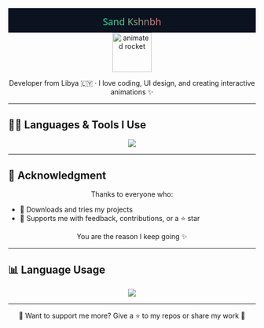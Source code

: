 <!-- README.md GitHub Profile -->
<div align="center">

  <!-- Animated gradient text for name -->
  <svg width="100%" height="120" viewBox="0 0 1200 120" xmlns="http://www.w3.org/2000/svg" preserveAspectRatio="xMidYMid slice">
    <defs>
      <linearGradient id="grad" x1="0%" x2="100%">
        <stop offset="0%" stop-color="#00f5a0">
          <animate attributeName="stop-color" values="#00f5a0;#00d4ff;#a14cff;#ff6b6b;#00f5a0" dur="8s" repeatCount="indefinite" />
        </stop>
        <stop offset="100%" stop-color="#ff6b6b">
          <animate attributeName="stop-color" values="#ff6b6b;#a14cff;#00d4ff;#00f5a0;#ff6b6b" dur="8s" repeatCount="indefinite" />
        </stop>
      </linearGradient>
    </defs>
    <rect width="100%" height="100%" fill="#0b1220" />
    <text x="50%" y="60%" dominant-baseline="middle" text-anchor="middle" font-size="46" font-family="Segoe UI, Roboto, Arial" fill="url(#grad)">
      Sand Kshnbh
    </text>
  </svg>

  <!-- Simple animated GIF for extra motion -->
  <img src="https://media.giphy.com/media/du3J3cXyzhj75IOgvA/giphy.gif" width="80" alt="animated rocket" />

  <p>Developer from Libya 🇱🇾 · I love coding, UI design, and creating interactive animations ✨</p>
</div>

---

## 🧑‍💻 Languages & Tools I Use
<p align="center">
  <img src="https://skillicons.dev/icons?i=flutter,dart,kotlin,js,html,css,python,cpp,c,postgresql,git,github&theme=light" />
</p>

---

## 🙏 Acknowledgment
<p align="center">
Thanks to everyone who:
</p>

- 🌟 Downloads and tries my projects
- 💖 Supports me with feedback, contributions, or a ⭐ star

<p align="center">You are the reason I keep going ✨</p>

---

## 📊 Language Usage
<p align="center">
  <img src="https://github-readme-stats.vercel.app/api/top-langs/?username=sandkshnbh&layout=compact&theme=radical" />
</p>

---

<div align="center">
  🚀 Want to support me more? Give a ⭐ to my repos or share my work 🙌
</div>
